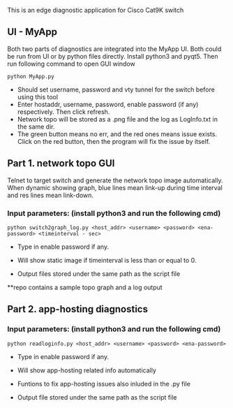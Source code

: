 This is an edge diagnostic application for Cisco Cat9K switch
## UI - MyApp
Both two parts of diagnostics are integrated into the MyApp UI. Both could be run from UI or by python files directly.
Install python3 and pyqt5. Then run following command to open GUI window
```
python MyApp.py
```
 - Should set username, password and vty tunnel for the switch before using this tool
 - Enter hostaddr, username, password, enable password (if any) respectively. Then click refresh. 
 - Network topo will be stored as a .png file and the log as LogInfo.txt in the same dir.
 - The green button means no err, and the red ones means issue exists. Click on the red button, then the program will fix the issue by itself.

## Part 1. network topo GUI
Telnet to target switch and generate the network topo image automatically. When dynamic showing graph, blue lines mean link-up during time interval and res lines mean link-down.

### Input parameters: (install python3 and run the following cmd)
```
python switch2graph_log.py <host_addr> <username> <password> <ena-password> <timeinterval - sec>
```
  
- Type in enable password if any.

- Will show static image if timeinterval is less than or equal to 0.

- Output files stored under the same path as the script file


**repo contains a sample topo graph and a log output

## Part 2. app-hosting diagnostics
### Input parameters: (install python3 and run the following cmd)
```
python readloginfo.py <host_addr> <username> <password> <ena-password>
```
- Type in enable password if any.

- Will show app-hosting related info automatically

- Funtions to fix app-hosting issues also inluded in the .py file

- Output file stored under the same path as the script file
